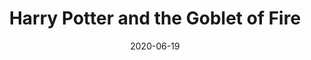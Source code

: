 ---
date: 2020-06-19
dateYear: 2020
isbn: 9781338299175
title: Harry Potter and the Goblet of Fire
description: "Harry wants to get away from the pernicious Dursleys and go to the International Quidditch Cup with Hermione, Ron, and the Weasleys. He wants to dream about Cho Chang, his crush (and maybe do more than dream). He wants to find out about the mysterious event involving two other rival schools of magic, and a competition that hasn't happened for a hundred years. He wants to be a normal, fourteen-year-old wizard. Unfortunately for Harry Potter, he's not normal - even by wizarding standards.And in this case, different can be deadly."
cover: book-cover-harry-potter-and-the-goblet-of-fire.jpeg
coverGoogle: https://books.google.com/books/content?id=iZo9swEACAAJ&printsec=frontcover&img=1&zoom=1&source=gbs_api
pageCount: 768
authors: J. K. Rowling
publishers: Arthur A. Levine Books
published: 2018-06-26
publishedYear: 2018
bookSeries: Harry Potter
shelves:
- fiction
- fantasy
---